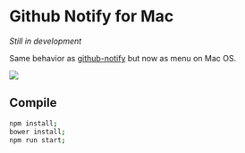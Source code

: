 # Github Notify for Mac
*Still in development*

Same behavior as [github-notify](https://github.com/maxigimenez/github-notify) but now as menu on Mac OS.

![](http://s15.postimg.org/evldkj0ij/Screen_Shot_2015_04_28_at_12_52_01_PM.png)

## Compile

```bash
npm install;
bower install;
npm run start;
```
